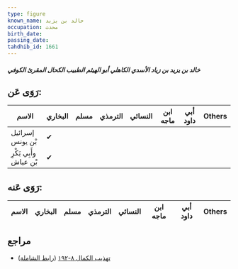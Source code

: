 ```yaml
---
type: figure
known_name: خالد بن يزيد
occupation: محدث
birth_date:
passing_date:
tahdhib_id: 1661
---
```

##### خالد بن يزيد بن زياد الأسدي الكاهلي أبو الهيثم الطبيب الكحال المقرئ الكوفي

## رَوَى عَن:
| الاسم                  | البخاري | مسلم | الترمذي | النسائي | ابن ماجه | أبي داود | Others |
| ---------------------- | ------- | ---- | ------- | ------- | -------- | -------- | ------ |
| إسرائيل بْن يونس       | ✔       |      |         |         |          |          |        |
| وأَبِي بَكْرِ بْن عياش | ✔       |      |         |         |          |          |        |
## رَوَى عَنه:
| الاسم | البخاري | مسلم | الترمذي | النسائي | ابن ماجه | أبي داود | Others |
| ----- | ------- | ---- | ------- | ------- | -------- | -------- | ------ |
## مراجع
- [تهذيب الكمال ٨-١٩٢](obsidian://open?vault=Tahdhib-al-Kamal&file=Figures/١٦٦١-خالد%20بن%20يزيد%20بن%20زياد%20الأسدي%20الكاهلي%20أبو%20الهيثم%20الطبيب%20الكحال%20المقرئ%20الكوفي) ([رابط الشاملة](https://shamela.ws/book/3722/3903))